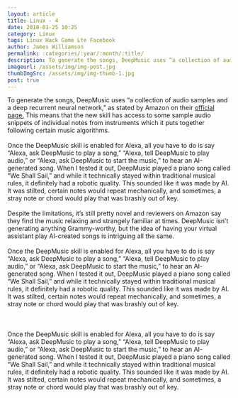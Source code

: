 ```yaml
---
layout: article
title: Linux - 4
date: 2018-01-25 10:25
category: Linux
tags: Linux Hack Game Lte Facebook 
author: James Williamson
permalink: :categories/:year/:month/:title/
description: To generate the songs, DeepMusic uses “a collection of audio samples and a deep recurrent neural network,” as stated by Amazon
imageurl: /assets/img/img-post.jpg
thumbImgSrc: /assets/img/img-thumb-1.jpg
post: true
---
```


To generate the songs, DeepMusic uses “a collection of audio samples and a deep recurrent neural network,” as stated by Amazon on their <a href="https://www.amazon.com/gp/product/B07B6J18MP?ie=UTF8&path=%2Fgp%2Fproduct%2FB07B6J18MP&ref_=skillrw_dsk_si_dp&useRedirectOnSuccess=1&">official page.</a> This means that the new skill has access to some sample audio snippets of individual notes from instruments which it puts together following certain music algorithms.
<br><br>
Once the DeepMusic skill is enabled for Alexa, all you have to do is say “Alexa, ask DeepMusic to play a song,” “Alexa, tell DeepMusic to play audio,” or “Alexa, ask DeepMusic to start the music,” to hear an AI-generated song. When I tested it out, DeepMusic played a piano song called “We Shall Sail,” and while it technically stayed within traditional musical rules, it definitely had a robotic quality. This sounded like it was made by AI. It was stilted, certain notes would repeat mechanically, and sometimes, a stray note or chord would play that was brashly out of key.
<br><br>
Despite the limitations, it’s still pretty novel and reviewers on Amazon say they find the music relaxing and strangely familiar at times. DeepMusic isn’t generating anything Grammy-worthy, but the idea of having your virtual assistant play AI-created songs is intriguing all the same.
<br><br>
Once the DeepMusic skill is enabled for Alexa, all you have to do is say “Alexa, ask DeepMusic to play a song,” “Alexa, tell DeepMusic to play audio,” or “Alexa, ask DeepMusic to start the music,” to hear an AI-generated song. When I tested it out, DeepMusic played a piano song called “We Shall Sail,” and while it technically stayed within traditional musical rules, it definitely had a robotic quality. This sounded like it was made by AI. It was stilted, certain notes would repeat mechanically, and sometimes, a stray note or chord would play that was brashly out of key.
<br><br>
<br><br>
Once the DeepMusic skill is enabled for Alexa, all you have to do is say “Alexa, ask DeepMusic to play a song,” “Alexa, tell DeepMusic to play audio,” or “Alexa, ask DeepMusic to start the music,” to hear an AI-generated song. When I tested it out, DeepMusic played a piano song called “We Shall Sail,” and while it technically stayed within traditional musical rules, it definitely had a robotic quality. This sounded like it was made by AI. It was stilted, certain notes would repeat mechanically, and sometimes, a stray note or chord would play that was brashly out of key.
